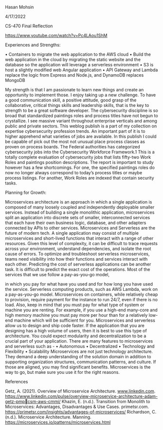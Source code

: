 
Hasan Mohsin

4/17/2022

CS-470 Final Reflection

https://www.youtube.com/watch?v=Pc4LAou1ShM

Experiences and Strengths:

• Containers to migrate the web application to the AWS cloud 
• Build the web application in the cloud by migrating the static website and the database so 
the application will leverage a serverless environment
• S3 is host a slightly modified web Angular application
• API Gateway and Lambda replace the logic from Express and Node.js, and DynamoDB 
replaces MongoDB 

 My strength is that I am passionate to learn new things and create an opportunity to 
implement those. I enjoy taking up a new challenge. To have a good communication skill, a 
positive attitude, good grasp of the collaborative, critical things skills and leadership skills, that 
is the key to strength to be a great software developer. 
 The cybersecurity discipline is so broad that standardized paintings roles and process titles 
have not begun to crystallize. I see massive variant throughout enterprise verticals and among 
public and private sectors. This weblog publish is a part of my collection on expertise 
cybersecurity profession trends. An important part of it is to higher apprehend what varieties of 
jobs are available. In this publish I could be capable of pick out the most not unusual place 
process classes as proven on process boards. The Federal authorities has categorized 
cybersecurity jobs into the Cybersecurity Workforce Framework.1 This is a totally complete 
evaluation of cybersecurity jobs that lists fifty-two Work Roles and paintings position 
descriptions. The report is important to study however has a few shortcomings. For one, the 
specified paintings roles do now no longer always correspond to today’s process titles or maybe 
process listings. For another, Work Roles are indexed that contain security tasks.

Planning for Growth:

 Microservices architecture is an approach in which a single application is composed of 
many loosely coupled and independently deployable smaller services. Instead of building a 
single monolithic application, microservices split an application into discrete sets of smaller, 
interconnected services that each have their own business logic, database, and other adapters 
connected by APIs to other services.
 Microservices and Serverless are the future of modern tech. A single application may 
consist of multiple microservices and short-lived functions that interact with a range of other 
resources. Given this level of complexity, it can be difficult to trace requests across your 
environment, understand dependencies, and isolate the root cause of errors. To optimize and 
troubleshoot serverless microservices, teams need visibility into how their functions and services 
interact with each other.
 Predicting the cost of serverless applications can be another task. It is difficult to predict 
the exact cost of the operations. Most of the services that we use follow a pay-as-you-go model, 

in which you pay for what have you used and for how long you have used the service. Serverless 
computing products, such as AWS Lambda, work on a pay-as-you-go model. Microservices on 
containers, while relatively cheap to provision, require payment for the instance to run 24/7, even 
if there is no load. Also, keep in mind that you must pay for what type of system or machine you 
are renting. For example, if you use a high-end many-core and high memory machine you must
pay more per hour than for a relatively low-end machine which will be sufficient for you.
 Microservices and serverless allow us to design and ship code faster. If the application that 
you are designing has a high volume of users, then it is best to use this type of architecture. You 
could expect modularity and decentralization to be a crucial part of your application.
There are many features to microservices and serverless such as -
• Autonomous
• Decentralized
• Technology and Flexibility
• Scalability
 Microservices are not just technology architecture. They demand a deep understanding of 
the solution domain in addition to supporting organization structures, communication patterns, 
and culture. If those are aligned, you may find significant benefits. Microservices is the way to 
go, but make sure you use it for the right reasons.


References

Getz, A. (2021). Overview of Microservice Architecture. www.linkedin.com. 
https://www.linkedin.com/pulse/overview-microservice-architecture-adam-getz-pmpcsm-aws-cmmi/
Khazin, E. (n.d.). Transition from Monolith to Microservices: Advantages, Disadvantages & Use 
Cases. primetsr.com. https://primetsr.com/insights/advantages-of-microservices/
Richardson, C. (n.d.). Microservice Architecture. Manning. 
https://microservices.io/patterns/microservices.html
